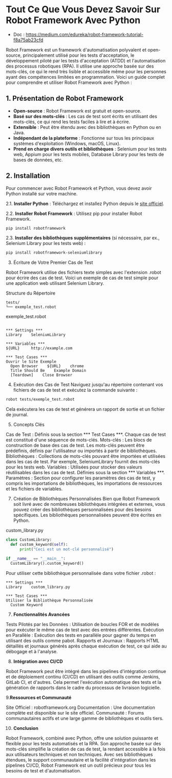 # Tout Ce Que Vous Devez Savoir Sur Robot Framework Avec Python

* Doc : https://medium.com/edureka/robot-framework-tutorial-f8a75ab23cfd
  
Robot Framework est un framework d'automatisation polyvalent et open-source, principalement utilisé pour les tests d'acceptation, le développement piloté par les tests d'acceptation (ATDD) et l'automatisation des processus robotiques (RPA). Il utilise une approche basée sur des mots-clés, ce qui le rend très lisible et accessible même pour les personnes ayant des compétences limitées en programmation. Voici un guide complet pour comprendre et utiliser Robot Framework avec Python :

## 1. Présentation de Robot Framework

- **Open-source** : Robot Framework est gratuit et open-source.
- **Basé sur des mots-clés** : Les cas de test sont écrits en utilisant des mots-clés, ce qui rend les tests faciles à lire et à écrire.
- **Extensible** : Peut être étendu avec des bibliothèques en Python ou en Java.
- **Indépendant de la plateforme** : Fonctionne sur tous les principaux systèmes d'exploitation (Windows, macOS, Linux).
- **Prend en charge divers outils et bibliothèques** : Selenium pour les tests web, Appium pour les tests mobiles, Database Library pour les tests de bases de données, etc.

## 2. Installation

Pour commencer avec Robot Framework et Python, vous devez avoir Python installé sur votre machine.

2.1. **Installer Python** : Téléchargez et installez Python depuis le [site officiel](https://www.python.org/).

2.2. **Installer Robot Framework** : Utilisez pip pour installer Robot Framework.
   ```sh
   pip install robotframework
   ```

2.3. **Installer des bibliothèques supplémentaires** (si nécessaire, par ex., Selenium Library pour les tests web) :
  ```sh
pip install robotframework-seleniumlibrary
  ```

3. Écriture de Votre Premier Cas de Test
   
Robot Framework utilise des fichiers texte simples avec l'extension .robot pour écrire des cas de test. Voici un exemple de cas de test simple pour une application web utilisant Selenium Library.

Structure du Répertoire
  ```
tests/
  └── exemple_test.robot
  ```
exemple_test.robot

  ```robot

*** Settings ***
Library    SeleniumLibrary

*** Variables ***
${URL}     http://example.com

*** Test Cases ***
Ouvrir le Site Exemple
    Open Browser    ${URL}    chrome
    Title Should Be    Example Domain
    [Teardown]    Close Browser
  ```

4. Exécution des Cas de Test
Naviguez jusqu'au répertoire contenant vos fichiers de cas de test et exécutez la commande suivante :

  ```sh
robot tests/exemple_test.robot
  ```

Cela exécutera les cas de test et générera un rapport de sortie et un fichier de journal.

5. Concepts Clés
   
Cas de Test : Définis sous la section *** Test Cases ***. Chaque cas de test est constitué d'une séquence de mots-clés.
Mots-clés : Les blocs de construction de base des cas de test. Les mots-clés peuvent être prédéfinis, définis par l'utilisateur ou importés à partir de bibliothèques.
Bibliothèques : Collections de mots-clés pouvant être importées et utilisées dans les cas de test. Par exemple, SeleniumLibrary fournit des mots-clés pour les tests web.
Variables : Utilisées pour stocker des valeurs réutilisables dans les cas de test. Définies sous la section *** Variables ***.
Paramètres : Section pour configurer les paramètres des cas de test, y compris les importations de bibliothèques, les importations de ressources et les fichiers de variables.

7. Création de Bibliothèques Personnalisées
Bien que Robot Framework soit livré avec de nombreuses bibliothèques intégrées et externes, vous pouvez créer des bibliothèques personnalisées pour des besoins spécifiques. Les bibliothèques personnalisées peuvent être écrites en Python.

custom_library.py

  ```python
class CustomLibrary:
    def custom_keyword(self):
        print("Ceci est un mot-clé personnalisé")

if __name__ == "__main__":
    CustomLibrary().custom_keyword()
  ```

Pour utiliser cette bibliothèque personnalisée dans votre fichier .robot :

  ```robot
*** Settings ***
Library    custom_library.py

*** Test Cases ***
Utiliser la Bibliothèque Personnalisée
    Custom Keyword
  ```

7. **Fonctionnalités Avancées**

Tests Pilotés par les Données : Utilisation de boucles FOR et de modèles pour exécuter le même cas de test avec des entrées différentes.
Exécution en Parallèle : Exécution des tests en parallèle pour gagner du temps en utilisant des outils comme pabot.
Rapports et Journaux : Rapports HTML détaillés et journaux générés après chaque exécution de test, ce qui aide au débogage et à l'analyse.

8. **Intégration avec CI/CD**
   
Robot Framework peut être intégré dans les pipelines d'intégration continue et de déploiement continu (CI/CD) en utilisant des outils comme Jenkins, GitLab CI, et d'autres. Cela permet l'exécution automatique des tests et la génération de rapports dans le cadre du processus de livraison logicielle.

9.**Ressources et Communauté**

Site Officiel : robotframework.org
Documentation : Une documentation complète est disponible sur le site officiel.
Communauté : Forums communautaires actifs et une large gamme de bibliothèques et outils tiers.

10. **Conclusion**
    
Robot Framework, combiné avec Python, offre une solution puissante et flexible pour les tests automatisés et la RPA. Son approche basée sur des mots-clés simplifie la création de cas de test, la rendant accessible à la fois aux utilisateurs techniques et non techniques. Avec ses bibliothèques étendues, le support communautaire et la facilité d'intégration dans les pipelines CI/CD, Robot Framework est un outil précieux pour tous les besoins de test et d'automatisation.
